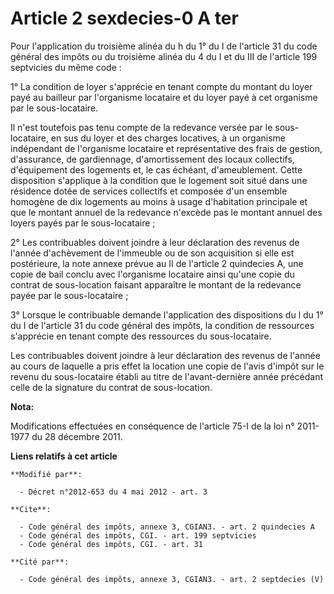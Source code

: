 # Article 2 sexdecies-0 A ter

Pour l'application du troisième alinéa du h du 1° du I de l'article 31 du code général des impôts ou du troisième alinéa du 4
du I et du III de l'article 199 septvicies du même code : 

1° La condition de loyer s'apprécie en tenant compte du montant du loyer payé au bailleur par l'organisme locataire et du
loyer payé à cet organisme par le sous-locataire. 

Il n'est toutefois pas tenu compte de la redevance versée par le sous-locataire, en sus du loyer et des charges locatives, à
un organisme indépendant de l'organisme locataire et représentative des frais de gestion, d'assurance, de gardiennage,
d'amortissement des locaux collectifs, d'équipement des logements et, le cas échéant, d'ameublement. Cette disposition
s'applique à la condition que le logement soit situé dans une résidence dotée de services collectifs et composée d'un
ensemble homogène de dix logements au moins à usage d'habitation principale et que le montant annuel de la redevance n'excède
pas le montant annuel des loyers payés par le sous-locataire ; 

2° Les contribuables doivent joindre à leur déclaration des revenus de l'année d'achèvement de l'immeuble ou de son
acquisition si elle est postérieure, la note annexe prévue au II de l'article 2 quindecies A, une copie de bail conclu avec
l'organisme locataire ainsi qu'une copie du contrat de sous-location faisant apparaître le montant de la redevance payée par
le sous-locataire ; 

3° Lorsque le contribuable demande l'application des dispositions du l du 1° du I de l'article 31 du code général des impôts,
la condition de ressources s'apprécie en tenant compte des ressources du sous-locataire. 

Les contribuables doivent joindre à leur déclaration des revenus de l'année au cours de laquelle a pris effet la location une
copie de l'avis d'impôt sur le revenu du sous-locataire établi au titre de l'avant-dernière année précédant celle de la
signature du contrat de sous-location.

**Nota:**

Modifications effectuées en conséquence de l'article 75-I de la loi n° 2011-1977 du 28 décembre 2011.

**Liens relatifs à cet article**

	**Modifié par**:

	  - Décret n°2012-653 du 4 mai 2012 - art. 3

	**Cite**:

	  - Code général des impôts, annexe 3, CGIAN3. - art. 2 quindecies A
	  - Code général des impôts, CGI. - art. 199 septvicies
	  - Code général des impôts, CGI. - art. 31

	**Cité par**:

	  - Code général des impôts, annexe 3, CGIAN3. - art. 2 septdecies (V)
